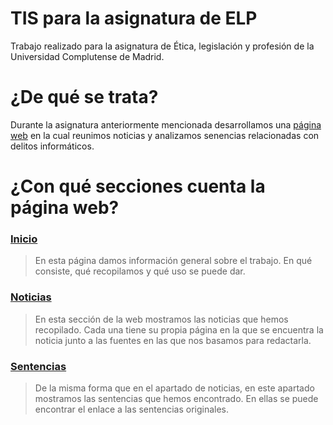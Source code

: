 # TIS para la asignatura de ELP
Trabajo realizado para la asignatura de Ética, legislación y profesión de la Universidad Complutense de Madrid.

# ¿De qué se trata?
Durante la asignatura anteriormente mencionada desarrollamos una [página web](https://www.ismyweblegal.tk) en la cual reunimos noticias y analizamos senencias relacionadas
con delitos informáticos.

# ¿Con qué secciones cuenta la página web?
### [Inicio](https://www.ismyweblegal.tk)
> En esta página damos información general sobre el trabajo. En qué consiste, qué recopilamos y qué uso se puede dar.

### [Noticias](https://www.ismyweblegal.tk/judgements)
> En esta sección de la web mostramos las noticias que hemos recopilado. Cada una tiene su propia página en la que se encuentra la noticia junto a las fuentes en 
las que nos basamos para redactarla.

### [Sentencias](https://www.ismyweblegal.tk/cases)
> De la misma forma que en el apartado de noticias, en este apartado mostramos las sentencias que hemos encontrado. En ellas se puede encontrar el enlace a las 
sentencias originales.
